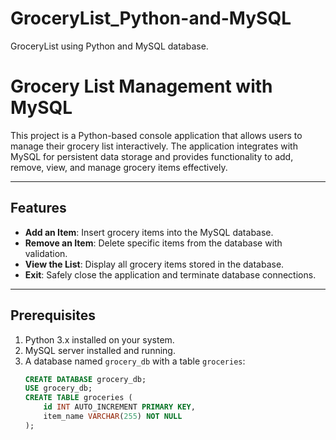 # GroceryList_Python-and-MySQL
GroceryList using Python and MySQL database.
# Grocery List Management with MySQL

This project is a Python-based console application that allows users to manage their grocery list interactively. The application integrates with MySQL for persistent data storage and provides functionality to add, remove, view, and manage grocery items effectively.

---

## Features
- **Add an Item**: Insert grocery items into the MySQL database.
- **Remove an Item**: Delete specific items from the database with validation.
- **View the List**: Display all grocery items stored in the database.
- **Exit**: Safely close the application and terminate database connections.

---

## Prerequisites
1. Python 3.x installed on your system.
2. MySQL server installed and running.
3. A database named `grocery_db` with a table `groceries`:
   ```sql
   CREATE DATABASE grocery_db;
   USE grocery_db;
   CREATE TABLE groceries (
       id INT AUTO_INCREMENT PRIMARY KEY,
       item_name VARCHAR(255) NOT NULL
   );
